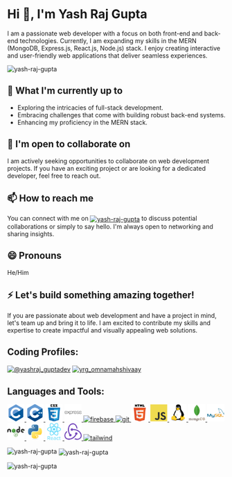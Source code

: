 <h1 align="left">Hi 👋, I'm Yash Raj Gupta</h1>
I am a passionate web developer with a focus on both front-end and back-end technologies. Currently, I am expanding my skills in the MERN (MongoDB, Express.js, React.js, Node.js) stack. I enjoy creating interactive and user-friendly web applications that deliver seamless experiences.


<p align="left"> <img src="https://komarev.com/ghpvc/?username=yash-raj-gupta&label=Profile%20views&color=0e75b6&style=flat" alt="yash-raj-gupta" /> </p>

## 🔭 What I'm currently up to
- Exploring the intricacies of full-stack development.
- Embracing challenges that come with building robust back-end systems.
- Enhancing my proficiency in the MERN stack.

## 💼 I'm open to collaborate on
I am actively seeking opportunities to collaborate on web development projects. If you have an exciting project or are looking for a dedicated developer, feel free to reach out.

## 📫 How to reach me
You can connect with me on [<img align="center" src="https://raw.githubusercontent.com/rahuldkjain/github-profile-readme-generator/master/src/images/icons/Social/linked-in-alt.svg" alt="yash-raj-gupta" height="15" width="30" />](https://www.linkedin.com/in/yash-raj-gupta-430854297/) to discuss potential collaborations or simply to say hello. I'm always open to networking and sharing insights.

## 😄 Pronouns
He/Him

## ⚡ Let's build something amazing together!
If you are passionate about web development and have a project in mind, let's team up and bring it to life. I am excited to contribute my skills and expertise to create impactful and visually appealing web solutions.
## Coding Profiles:
<p align="left">
<a href="https://www.hackerrank.com/profile/yashraj_guptadev" target="blank"><img align="center" src="https://raw.githubusercontent.com/rahuldkjain/github-profile-readme-generator/master/src/images/icons/Social/hackerrank.svg" alt="@yashraj_guptadev" height="30" width="40" /></a>
<a href="https://www.leetcode.com/yrg_omnamahshivaay" target="blank"><img align="center" src="https://raw.githubusercontent.com/rahuldkjain/github-profile-readme-generator/master/src/images/icons/Social/leet-code.svg" alt="yrg_omnamahshivaay" height="30" width="40" /></a>
</p>

## Languages and Tools:
<p align="left"> <a href="https://www.cprogramming.com/" target="_blank" rel="noreferrer"> <img src="https://raw.githubusercontent.com/devicons/devicon/master/icons/c/c-original.svg" alt="c" width="40" height="40"/> </a> <a href="https://www.w3schools.com/cpp/" target="_blank" rel="noreferrer"> <img src="https://raw.githubusercontent.com/devicons/devicon/master/icons/cplusplus/cplusplus-original.svg" alt="cplusplus" width="40" height="40"/> </a> <a href="https://www.w3schools.com/css/" target="_blank" rel="noreferrer"> <img src="https://raw.githubusercontent.com/devicons/devicon/master/icons/css3/css3-original-wordmark.svg" alt="css3" width="40" height="40"/> </a> <a href="https://expressjs.com" target="_blank" rel="noreferrer"> <img src="https://raw.githubusercontent.com/devicons/devicon/master/icons/express/express-original-wordmark.svg" alt="express" width="40" height="40"/> </a> <a href="https://firebase.google.com/" target="_blank" rel="noreferrer"> <img src="https://www.vectorlogo.zone/logos/firebase/firebase-icon.svg" alt="firebase" width="40" height="40"/> </a> <a href="https://git-scm.com/" target="_blank" rel="noreferrer"> <img src="https://www.vectorlogo.zone/logos/git-scm/git-scm-icon.svg" alt="git" width="40" height="40"/> </a> <a href="https://www.w3.org/html/" target="_blank" rel="noreferrer"> <img src="https://raw.githubusercontent.com/devicons/devicon/master/icons/html5/html5-original-wordmark.svg" alt="html5" width="40" height="40"/> </a> <a href="https://developer.mozilla.org/en-US/docs/Web/JavaScript" target="_blank" rel="noreferrer"> <img src="https://raw.githubusercontent.com/devicons/devicon/master/icons/javascript/javascript-original.svg" alt="javascript" width="40" height="40"/> </a> <a href="https://www.linux.org/" target="_blank" rel="noreferrer"> <img src="https://raw.githubusercontent.com/devicons/devicon/master/icons/linux/linux-original.svg" alt="linux" width="40" height="40"/> </a> <a href="https://www.mongodb.com/" target="_blank" rel="noreferrer"> <img src="https://raw.githubusercontent.com/devicons/devicon/master/icons/mongodb/mongodb-original-wordmark.svg" alt="mongodb" width="40" height="40"/> </a> <a href="https://www.mysql.com/" target="_blank" rel="noreferrer"> <img src="https://raw.githubusercontent.com/devicons/devicon/master/icons/mysql/mysql-original-wordmark.svg" alt="mysql" width="40" height="40"/> </a> <a href="https://nodejs.org" target="_blank" rel="noreferrer"> <img src="https://raw.githubusercontent.com/devicons/devicon/master/icons/nodejs/nodejs-original-wordmark.svg" alt="nodejs" width="40" height="40"/> </a> <a href="https://www.python.org" target="_blank" rel="noreferrer"> <img src="https://raw.githubusercontent.com/devicons/devicon/master/icons/python/python-original.svg" alt="python" width="40" height="40"/> </a> <a href="https://reactjs.org/" target="_blank" rel="noreferrer"> <img src="https://raw.githubusercontent.com/devicons/devicon/master/icons/react/react-original-wordmark.svg" alt="react" width="40" height="40"/> </a> <a href="https://redux.js.org" target="_blank" rel="noreferrer"> <img src="https://raw.githubusercontent.com/devicons/devicon/master/icons/redux/redux-original.svg" alt="redux" width="40" height="40"/> </a> <a href="https://tailwindcss.com/" target="_blank" rel="noreferrer"> <img src="https://www.vectorlogo.zone/logos/tailwindcss/tailwindcss-icon.svg" alt="tailwind" width="40" height="40"/> </a> </p>

<p><img align="left" src="https://github-readme-stats.vercel.app/api/top-langs?username=yash-raj-gupta&show_icons=true&locale=en&layout=compact" alt="yash-raj-gupta" /></p>

<p>&nbsp;<img align="center" src="https://github-readme-stats.vercel.app/api?username=yash-raj-gupta&show_icons=true&locale=en" alt="yash-raj-gupta" /></p>

<p><img align="center" src="https://github-readme-streak-stats.herokuapp.com/?user=yash-raj-gupta&" alt="yash-raj-gupta" /></p>


<!---
yash-raj-gupta/yash-raj-gupta is a ✨ special ✨ repository because its `README.md` (this file) appears on your GitHub profile.
You can click the Preview link to take a look at your changes.
--->

